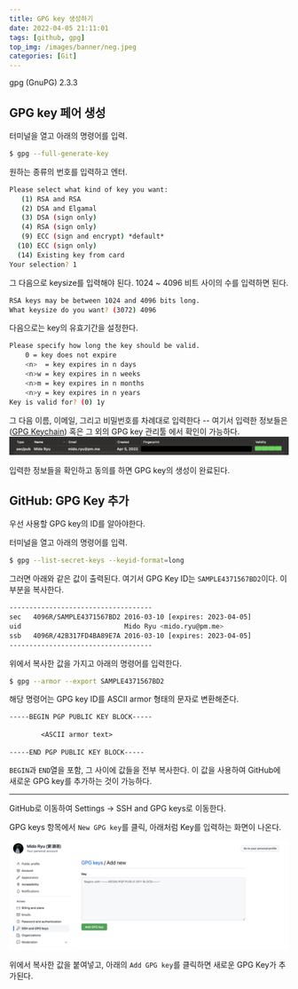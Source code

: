 ```yaml
---
title: GPG key 생성하기
date: 2022-04-05 21:11:01
tags: [github, gpg]
top_img: /images/banner/neg.jpeg
categories: [Git]
---
```


gpg (GnuPG) 2.3.3

## GPG key 페어 생성

터미널을 열고 아래의 명령어를 입력.
```sh
$ gpg --full-generate-key
```

원하는 종류의 번호를 입력하고 엔터.

```sh
Please select what kind of key you want:
   (1) RSA and RSA
   (2) DSA and Elgamal
   (3) DSA (sign only)
   (4) RSA (sign only)
   (9) ECC (sign and encrypt) *default*
  (10) ECC (sign only)
  (14) Existing key from card
Your selection? 1
```

그 다음으로 keysize를 입력해야 된다. 1024 ~ 4096 비트 사이의 수를 입력하면 된다.

```sh
RSA keys may be between 1024 and 4096 bits long.
What keysize do you want? (3072) 4096
```

다음으로는 key의 유효기간을 설정한다.

```sh
Please specify how long the key should be valid.
    0 = key does not expire
    <n>  = key expires in n days
    <n>w = key expires in n weeks
    <n>m = key expires in n months
    <n>y = key expires in n years
Key is valid for? (0) 1y
```

그 다음 이름, 이메일, 그리고 비밀번호를 차례대로 입력한다 -- 여기서 입력한 정보들은 ([GPG Keychain](https://gpgtools.org/)) 혹은 그 외의 GPG key 관리툴 에서 확인이 가능하다.
![gpg key](/images/posts/05042022-gpg-1.png)

입력한 정보들을 확인하고 동의를 하면 GPG key의 생성이 완료된다.

## GitHub: GPG Key 추가 

우선 사용할 GPG key의 ID를 알아야한다.

터미널을 열고 아래의 명령어를 입력.
```sh
$ gpg --list-secret-keys --keyid-format=long
```

그러면 아래와 같은 값이 출력된다. 
여기서 GPG Key ID는 `SAMPLE4371567BD2`이다. 이 부분을 복사한다.

```sh
------------------------------------
sec   4096R/SAMPLE4371567BD2 2016-03-10 [expires: 2023-04-05]
uid                          Mido Ryu <mido.ryu@pm.me> 
ssb   4096R/42B317FD4BA89E7A 2016-03-10 [expires: 2023-04-05]
------------------------------------
```

위에서 복사한 값을 가지고 아래의 명령어를 입력한다.
```sh
$ gpg --armor --export SAMPLE4371567BD2
```

해당 명령어는 GPG key ID를 ASCII armor 형태의 문자로 변환해준다. 

```text
-----BEGIN PGP PUBLIC KEY BLOCK-----
        
        <ASCII armor text>

-----END PGP PUBLIC KEY BLOCK-----
```

`BEGIN`과 `END`열을 포함, 그 사이에 값들을 전부 복사한다. 
이 값을 사용하여 GitHub에 새로운 GPG key를 추가하는 것이 가능하다. 

---

GitHub로 이동하여 Settings -> SSH and GPG keys로 이동한다.

GPG keys 항목에서 `New GPG key`를 클릭, 아래처럼 Key를 입력하는 화면이 나온다.

![gpg key](/images/posts/05042022-gpg-2.png)

위에서 복사한 값을 붙여넣고, 아래의 `Add GPG key`를 클릭하면 새로운 GPG Key가 추가된다.